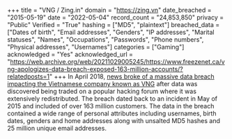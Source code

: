 +++
title = "VNG / Zing.in"
domain = "https://zing.vn"
date_breached = "2015-05-19"
date = "2022-05-04"
record_count = "24,853,850"
privacy = "Public"
Verified = "True"
hashing = ["MD5", "plaintext"]
breached_data = ["Dates of birth", "Email addresses", "Genders", "IP addresses", "Marital statuses", "Names", "Occupations", "Passwords", "Phone numbers", "Physical addresses", "Usernames"]
categories = ["Gaming"]
acknowledged = "Yes"
acknowledged_url = "https://web.archive.org/web/20211029005245/https://www.freezenet.ca/vng-apologizes-data-breach-exposed-163-million-accounts/?relatedposts=1"
+++
In April 2018, <a href="https://congnghe.tuoitre.vn/lo-thong-tin-hang-tram-trieu-tai-khoan-khach-hang-vng-xin-loi-20180427225719109.htm" target="_blank" rel="noopener">news broke of a massive data breach impacting the Vietnamese company known as VNG</a> after data was discovered being traded on a popular hacking forum where it was extensively redistributed. The breach dated back to an incident in May of 2015 and included of over 163 million customers. The data in the breach contained a wide range of personal attributes including usernames, birth dates, genders and home addresses along with unsalted MD5 hashes and 25 million unique email addresses.
